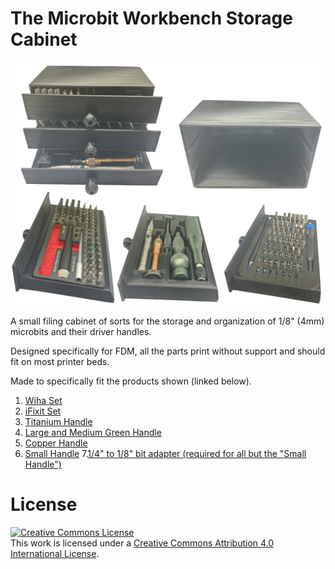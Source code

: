 # The Microbit Workbench Storage Cabinet

![The Microbit Workbench Storage Cabinet](Images/Image1.jpg)

A small filing cabinet of sorts for the storage and organization of 1/8" (4mm) microbits and their driver handles.

Designed specifically for FDM, all the parts print without support and should fit on most printer beds.

Made to specifically fit the products shown (linked below).

1. [Wiha Set](https://www.wihatools.com/products/esd-safe-micro-bit-set-68-pc-with-esd-safe-tweezers)
2. [iFixit Set](https://www.ifixit.com/products/mako-driver-kit-64-precision-bits)
3. [Titanium Handle](https://www.aliexpress.com/item/3256804763697876.html?spm=a2g0o.order_list.order_list_main.4.69d51802YGJWGe)
4. [Large and Medium Green Handle](https://www.aliexpress.com/item/3256804276191414.html?spm=a2g0o.order_list.order_list_main.9.69d51802YGJWGe)
5. [Copper Handle](https://www.amazon.com/Columbia-River-Knife-Tool-Driver/dp/B08X5V6DC1)
6. [Small Handle](https://www.aliexpress.com/item/3256801539094791.html?spm=a2g0o.order_list.order_list_main.10.69d51802YGJWGe)
7.[1/4" to 1/8" bit adapter (required for all but the "Small Handle")](https://www.wihatools.com/products/micro-bit-to-1-4-drive-insert-bit-adapter)

# License

<a rel="license" href="http://creativecommons.org/licenses/by/4.0/"><img alt="Creative Commons License" style="border-width:0" src="https://i.creativecommons.org/l/by/4.0/88x31.png" /></a><br />This work is licensed under a <a rel="license" href="http://creativecommons.org/licenses/by/4.0/">Creative Commons Attribution 4.0 International License</a>.
